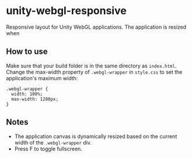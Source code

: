 # unity-webgl-responsive

Responsive layout for Unity WebGL applications. The application is resized when

## How to use

Make sure that your build folder is in the same directory as `index.html`. Change the max-width property of `.webgl-wrapper` in `style.css` to set the application's maximum width:

```
.webgl-wrapper {
  width: 100%;
  max-width: 1280px;
}
```

## Notes

- The application canvas is dynamically resized based on the current width of the `.webgl-wrapper` div.
- Press F to toggle fullscreen.
